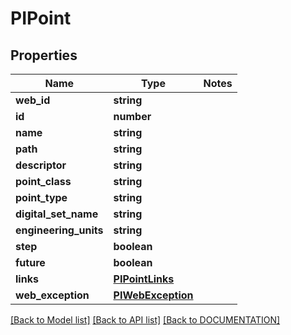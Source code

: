 # PIPoint

## Properties
Name | Type | Notes
------------ | ------------- | -------------
**web_id** | **string**
**id** | **number**
**name** | **string**
**path** | **string**
**descriptor** | **string**
**point_class** | **string**
**point_type** | **string**
**digital_set_name** | **string**
**engineering_units** | **string**
**step** | **boolean**
**future** | **boolean**
**links** | **[**PIPointLinks**](../models/PIPointLinks.md)**
**web_exception** | **[**PIWebException**](../models/PIWebException.md)**

[[Back to Model list]](../../DOCUMENTATION.md#documentation-for-models) [[Back to API list]](../../DOCUMENTATION.md#documentation-for-api-endpoints) [[Back to DOCUMENTATION]](../../DOCUMENTATION.md)
